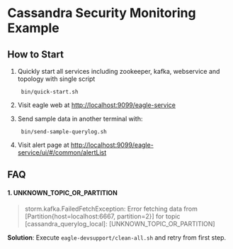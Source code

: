 <!--
{% comment %}
Licensed to the Apache Software Foundation (ASF) under one or more
contributor license agreements.  See the NOTICE file distributed with
this work for additional information regarding copyright ownership.
The ASF licenses this file to you under the Apache License, Version 2.0
(the "License"); you may not use this file except in compliance with
the License.  You may obtain a copy of the License at

http://www.apache.org/licenses/LICENSE-2.0

Unless required by applicable law or agreed to in writing, software
distributed under the License is distributed on an "AS IS" BASIS,
WITHOUT WARRANTIES OR CONDITIONS OF ANY KIND, either express or implied.
See the License for the specific language governing permissions and
limitations under the License.
{% endcomment %}
-->

Cassandra Security Monitoring Example
=====================================

How to Start 
------------
1. Quickly start all services including zookeeper, kafka, webservice and topology with single script

        bin/quick-start.sh
    
2. Visit eagle web at [http://localhost:9099/eagle-service](http://localhost:9099/eagle-service/ui/#/common/policyList)

3. Send sample data in another terminal with:

        bin/send-sample-querylog.sh

4. Visit alert page at [http://localhost:9099/eagle-service/ui/#/common/alertList](http://localhost:9099/eagle-service/ui/#/common/alertList)

FAQ
---
#### 1. UNKNOWN_TOPIC_OR_PARTITION

> storm.kafka.FailedFetchException: Error fetching data from [Partition{host=localhost:6667, partition=2}] for topic [cassandra_querylog_local]: [UNKNOWN_TOPIC_OR_PARTITION]
     
__Solution__: Execute `eagle-devsupport/clean-all.sh` and retry from first step.